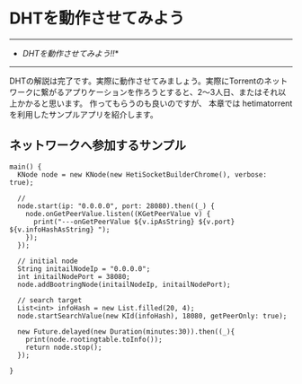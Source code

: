 # DHTを動作させてみよう<hr>* *DHTを動作させてみよう!!**<hr>DHTの解説は完了です。実際に動作させてみましょう。実際にTorrentのネットワークに繋がるアプりケーションを作ろうとすると、2〜3人日、またはそれ以上かかると思います。作ってもらうのも良いのですが、本章では hetimatorrentを利用したサンプルアプリを紹介します。## ネットワークへ参加するサンプル```main() {  KNode node = new KNode(new HetiSocketBuilderChrome(), verbose: true);  //  node.start(ip: "0.0.0.0", port: 28080).then((_) {    node.onGetPeerValue.listen((KGetPeerValue v) {      print("---onGetPeerValue ${v.ipAsString} ${v.port} ${v.infoHashAsString} ");    });  });  // initial node  String initailNodeIp = "0.0.0.0";  int initailNodePort = 38080;  node.addBootringNode(initailNodeIp, initailNodePort);    // search target  List<int> infoHash = new List.filled(20, 4);  node.startSearchValue(new KId(infoHash), 18080, getPeerOnly: true);    new Future.delayed(new Duration(minutes:30)).then((_){    print(node.rootingtable.toInfo());    return node.stop();  });}```